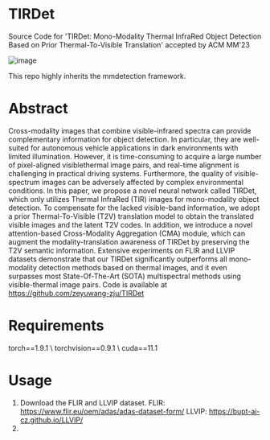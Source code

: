 # TIRDet
Source Code for 'TIRDet: Mono-Modality Thermal InfraRed Object Detection
Based on Prior Thermal-To-Visible Translation' accepted by ACM MM'23

![image](https://github.com/zeyuwang-zju/TIRDet/assets/112078495/d32597b7-1176-4cde-9412-e3340c1dacad)


This repo highly inherits the mmdetection framework.

# Abstract
Cross-modality images that combine visible-infrared spectra can provide complementary information for object detection. In particular, they are well-suited for autonomous vehicle applications
in dark environments with limited illumination. However, it is time-consuming to acquire a large number of pixel-aligned visiblethermal image pairs, and real-time alignment is challenging in practical driving systems. Furthermore, the quality of visible-spectrum images can be adversely affected by complex environmental conditions. In this paper, we propose a novel neural network called TIRDet, which only utilizes Thermal InfraRed (TIR) images for mono-modality object detection. To compensate for the lacked visible-band information, we adopt a prior Thermal-To-Visible (T2V) translation model to obtain the translated visible images and the latent T2V codes. In addition, we introduce a novel attention-based Cross-Modality Aggregation (CMA) module, which can augment the modality-translation awareness of TIRDet by preserving the T2V semantic information. Extensive experiments on FLIR and LLVIP datasets demonstrate that our TIRDet significantly outperforms
all mono-modality detection methods based on thermal images, and it even surpasses most State-Of-The-Art (SOTA) multispectral methods using visible-thermal image pairs. Code is available at https://github.com/zeyuwang-zju/TIRDet

# Requirements
torch==1.9.1 \\
torchvision==0.9.1 \\
cuda==11.1

# Usage
1. Download the FLIR and LLVIP dataset.
  FLIR: https://www.flir.eu/oem/adas/adas-dataset-form/
  LLVIP: https://bupt-ai-cz.github.io/LLVIP/
3. 

